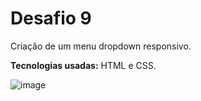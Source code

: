 <h1>Desafio 9</h1>

Criação de um menu dropdown responsivo.

<b>Tecnologias usadas:</b> HTML e CSS.


![image](https://github.com/emanuellisntos/Kick-Modulo1/assets/99870160/345beb7b-bad7-4368-8d98-f4c4ea70d7bf)

